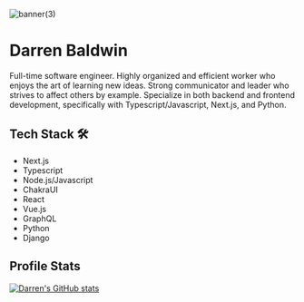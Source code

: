 
![banner(3)](https://user-images.githubusercontent.com/68653294/168488757-4248671d-7353-46ae-b346-68a6741380a5.jpg)


# Darren Baldwin
Full-time software engineer. Highly organized and efficient worker who enjoys the art of learning new ideas. Strong communicator and leader who strives to affect others by example. Specialize in both backend and frontend development, specifically with Typescript/Javascript, Next.js, and Python.  

## Tech Stack 🛠
- Next.js
- Typescript
- Node.js/Javascript
- ChakraUI
- React
- Vue.js
- GraphQL
- Python
- Django

## Profile Stats
[![Darren's GitHub stats](https://github-readme-stats.vercel.app/api?username=Devd0)](https://github.com/anuraghazra/github-readme-stats)






